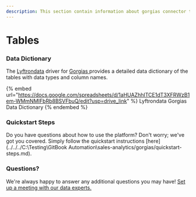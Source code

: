 ```yaml
---
description: This section contain information about gorgias connector tables information
---
```


# Tables

### Data Dictionary

The [Lyftrondata](https://www.lyftrondata.com/) driver for [Gorgias](https://www.lyftrondata.com/integration/sales-analytics/gorgias//)[ ](https://www.lyftrondata.com/integration/gorgias/)provides a detailed data dictionary of the tables with data types and column names.

{% embed url="https://docs.google.com/spreadsheets/d/1aHUAZhhITCE1dT3XFRWzB1em-WMmNMIFbRb8BSVFbuQ/edit?usp=drive_link" %}
Lyftrondata Gorgias Data Dictionary
{% endembed %}

### Quickstart Steps

Do you have questions about how to use the platform? Don't worry; we've got you covered. Simply follow the quickstart instructions [here](../../../C:\Testing\GitBook Automation\sales-analytics/gorgias/quickstart-steps.md).

### Questions? <a href="#questions" id="questions"></a>

We're always happy to answer any additional questions you may have! [Set up a meeting with our data experts.](https://www.lyftrondata.com/book-a-meeting/)

